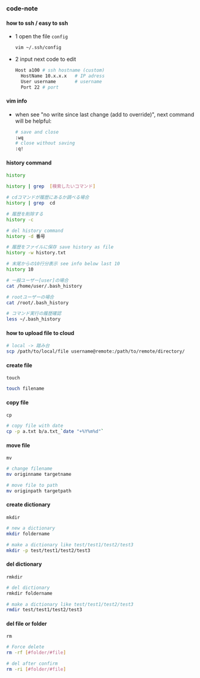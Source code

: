 ### code-note

#### how to ssh / easy to ssh
- 1 open the file `config`
  ```bash
  vim ~/.ssh/config
- 2 input next code to edit
  ```bash
  Host a100 # ssh hostname (custom)
    HostName 10.x.x.x   # IP adress
    User username       # username
    Port 22	# port

#### vim info
- when see "no write since last change (add to override)", next command will be helpful:
  ```bash
  # save and close
  :wq
  # close without saving
  :q!

#### history command
  ```bash
  history

  history | grep  [検索したいコマンド]

  # cdコマンドが履歴にあるか調べる場合
  history | grep  cd

  # 履歴を削除する
  history -c

  # del history command
  history -d 番号

  # 履歴をファイルに保存 save history as file
  history -w history.txt

  # 末尾からの10行分表示 see info below last 10
  history 10

  # 一般ユーザー[user]の場合
  cat /home/user/.bash_history

  # rootユーザーの場合
  cat /root/.bash_history

  # コマンド実行の履歴確認
  less ~/.bash_history
  ```

#### how to upload file to cloud

```bash
# local -> 踏み台
scp /path/to/local/file username@remote:/path/to/remote/directory/
```

#### create file
`touch`
```bash
touch filename
```

#### copy file
`cp`
```bash
# copy file with date
cp -p a.txt b/a.txt_`date "+%Y%m%d"`
```

#### move file
`mv`
```bash
# change filename
mv originname targetname

# move file to path
mv originpath targetpath
```

#### create dictionary
`mkdir`
```bash
# new a dictionary
mkdir foldername

# make a dictionary like test/test1/test2/test3
mkdir -p test/test1/test2/test3
```

#### del dictionary
`rmkdir`
```bash
# del dictionary
rmkdir foldername

# make a dictionary like test/test1/test2/test3
rmdir test/test1/test2/test3
```

#### del file or folder
`rm`
```bash
# Force delete
rm -rf [#folder/#file]

# del after confirm 
rm -ri [#folder/#file]
```
